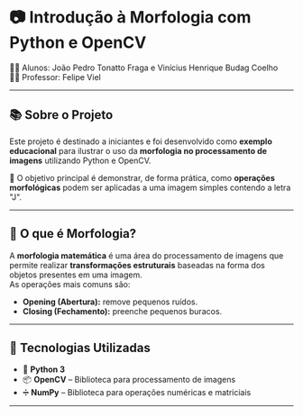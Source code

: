 # 📷 Introdução à Morfologia com Python e OpenCV

👨‍🎓 Alunos: João Pedro Tonatto Fraga e Vinícius Henrique Budag Coelho  
👨‍🏫 Professor: Felipe Viel  

---

## 📚 Sobre o Projeto

Este projeto é destinado a iniciantes e foi desenvolvido como **exemplo educacional** para ilustrar o uso da **morfologia no processamento de imagens** utilizando Python e OpenCV.

🧪 O objetivo principal é demonstrar, de forma prática, como **operações morfológicas** podem ser aplicadas a uma imagem simples contendo a letra "J".

---

## 🧠 O que é Morfologia?

A **morfologia matemática** é uma área do processamento de imagens que permite realizar **transformações estruturais** baseadas na forma dos objetos presentes em uma imagem.  
As operações mais comuns são:

- **Opening (Abertura):** remove pequenos ruídos.
- **Closing (Fechamento):** preenche pequenos buracos.

---

## 🔧 Tecnologias Utilizadas

- 🐍 **Python 3**
- 📦 **OpenCV** – Biblioteca para processamento de imagens
- ➗ **NumPy** – Biblioteca para operações numéricas e matriciais

---

